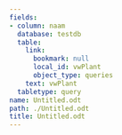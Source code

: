 ```yaml
---
fields:
- column: naam
  database: testdb
  table:
    link:
      bookmark: null
      local_id: vwPlant
      object_type: queries
    text: vwPlant
  tabletype: query
name: Untitled.odt
path: ./Untitled.odt
title: Untitled.odt
---
```

